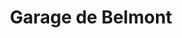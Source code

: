 ---
title: "Garage de Belmont"
url: /belmont-sur-lausanne/garage-de-belmont/
shop: Autowerkstatt
---